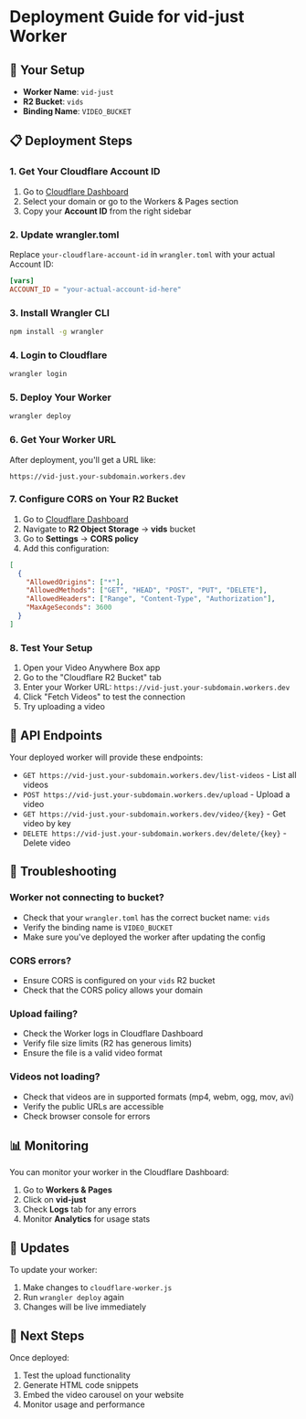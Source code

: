 # Deployment Guide for vid-just Worker

## 🚀 Your Setup
- **Worker Name**: `vid-just`
- **R2 Bucket**: `vids`
- **Binding Name**: `VIDEO_BUCKET`

## 📋 Deployment Steps

### 1. Get Your Cloudflare Account ID
1. Go to [Cloudflare Dashboard](https://dash.cloudflare.com)
2. Select your domain or go to the Workers & Pages section
3. Copy your **Account ID** from the right sidebar

### 2. Update wrangler.toml
Replace `your-cloudflare-account-id` in `wrangler.toml` with your actual Account ID:

```toml
[vars]
ACCOUNT_ID = "your-actual-account-id-here"
```

### 3. Install Wrangler CLI
```bash
npm install -g wrangler
```

### 4. Login to Cloudflare
```bash
wrangler login
```

### 5. Deploy Your Worker
```bash
wrangler deploy
```

### 6. Get Your Worker URL
After deployment, you'll get a URL like:
```
https://vid-just.your-subdomain.workers.dev
```

### 7. Configure CORS on Your R2 Bucket
1. Go to [Cloudflare Dashboard](https://dash.cloudflare.com)
2. Navigate to **R2 Object Storage** → **vids** bucket
3. Go to **Settings** → **CORS policy**
4. Add this configuration:

```json
[
  {
    "AllowedOrigins": ["*"],
    "AllowedMethods": ["GET", "HEAD", "POST", "PUT", "DELETE"],
    "AllowedHeaders": ["Range", "Content-Type", "Authorization"],
    "MaxAgeSeconds": 3600
  }
]
```

### 8. Test Your Setup
1. Open your Video Anywhere Box app
2. Go to the "Cloudflare R2 Bucket" tab
3. Enter your Worker URL: `https://vid-just.your-subdomain.workers.dev`
4. Click "Fetch Videos" to test the connection
5. Try uploading a video

## 🔧 API Endpoints

Your deployed worker will provide these endpoints:

- `GET https://vid-just.your-subdomain.workers.dev/list-videos` - List all videos
- `POST https://vid-just.your-subdomain.workers.dev/upload` - Upload a video
- `GET https://vid-just.your-subdomain.workers.dev/video/{key}` - Get video by key
- `DELETE https://vid-just.your-subdomain.workers.dev/delete/{key}` - Delete video

## 🐛 Troubleshooting

### Worker not connecting to bucket?
- Check that your `wrangler.toml` has the correct bucket name: `vids`
- Verify the binding name is `VIDEO_BUCKET`
- Make sure you've deployed the worker after updating the config

### CORS errors?
- Ensure CORS is configured on your `vids` R2 bucket
- Check that the CORS policy allows your domain

### Upload failing?
- Check the Worker logs in Cloudflare Dashboard
- Verify file size limits (R2 has generous limits)
- Ensure the file is a valid video format

### Videos not loading?
- Check that videos are in supported formats (mp4, webm, ogg, mov, avi)
- Verify the public URLs are accessible
- Check browser console for errors

## 📊 Monitoring

You can monitor your worker in the Cloudflare Dashboard:
1. Go to **Workers & Pages**
2. Click on **vid-just**
3. Check **Logs** tab for any errors
4. Monitor **Analytics** for usage stats

## 🔄 Updates

To update your worker:
1. Make changes to `cloudflare-worker.js`
2. Run `wrangler deploy` again
3. Changes will be live immediately

## 🎯 Next Steps

Once deployed:
1. Test the upload functionality
2. Generate HTML code snippets
3. Embed the video carousel on your website
4. Monitor usage and performance
